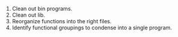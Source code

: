 1. Clean out bin programs.
2. Clean out lib.
3. Reorganize functions into the right files.
4. Identify functional groupings to condense into a single program.
